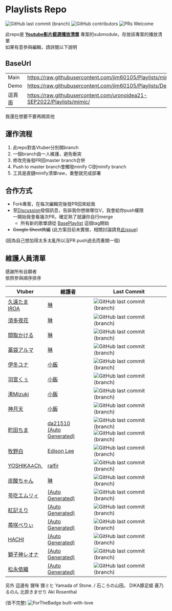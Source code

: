 # Playlists Repo

![GitHub last commit (branch)](https://img.shields.io/github/last-commit/jim60105/Playlists/minify?label=PLAYLIST%20UPDATE&style=for-the-badge) ![GitHub contributors](https://img.shields.io/github/contributors-anon/jim60105/Playlists?style=for-the-badge) ![PRs Welcome](https://img.shields.io/badge/PRs-welcome-brightgreen?style=for-the-badge)

此repo是 **[Youtube影片截選播放清單](https://github.com/jim60105/YoutubeClipPlaylist)** 專案的submodule，存放該專案的播放清單\
如果有意參與編輯，請詳閱以下說明

## BaseUrl

|      |                                                                |
|------|----------------------------------------------------------------|
| Main | <https://raw.githubusercontent.com/jim60105/Playlists/minify/> |
| Demo | <https://raw.githubusercontent.com/jim60105/Playlists/Demo/> |
| 這頁面 | <https://raw.githubusercontent.com/uronoidea21-SEP2022/Playlists/mimic/>   |
我還在想要不要再開其他
## 運作流程

 1. 此repo對各Vtuber分別開branch
 2. 一個branch由一人維護，避免衝突
 3. 修改完後發PR回master branch合併
 4. Push to master branch會觸發minify CI到minify branch
 5. 工具是直鏈minify清單raw，重整就完成部署

## 合作方式

- Fork專案，在每次編輯完後發PR回來給我
- 至[Discussion](https://github.com/jim60105/Playlists/discussions)發個訊息，告訴我你想做哪位V，我會給你push權限\
 一開始我會看幾次PR，確定熟了就讓你自行merge
  - 所有新的歌單請從 [BasePlaylist](https://github.com/jim60105/Playlists/tree/BasePlaylist) 這個tag開始
- ~~Google Sheet共編~~ (此方案目前未實做，相關討論請見[此issue](https://github.com/jim60105/Playlists/issues/7))

(因為自己想加得太多太亂所以沒PR push過去而重開一個)

## 維護人員清單

感謝所有自願者 \
依照參與順序排序

| Vtuber                                                           | 維護者                            | Last Commit                                                                                                                     |
|------------------------------------------------------------------|----------------------------------|---------------------------------------------------------------------------------------------------------------------------------|
| [久遠たま](https://www.youtube.com/channel/UCBC7vYFNQoGPupe5NxPG4Bw)<br>[IROA](https://www.youtube.com/channel/UCO3RDKQclxKAb3CxNq0MOsQ)  | [琳](https://github.com/jim60105)            |![GitHub last commit (branch)](https://img.shields.io/github/last-commit/jim60105/Playlists/QuonTama?label=%20&style=for-the-badge)
| [須多夜花](https://www.youtube.com/channel/UCuy-kZJ7HWwUU-eKv0zUZFQ) | [琳](https://github.com/jim60105)            |![GitHub last commit (branch)](https://img.shields.io/github/last-commit/jim60105/Playlists/SudaYoruka?label=%20&style=for-the-badge)
| [間取かける](https://www.youtube.com/channel/UCiLt4FLjMXszLOh5ISi1oqw)  | [琳](https://github.com/jim60105)            |![GitHub last commit (branch)](https://img.shields.io/github/last-commit/jim60105/Playlists/MatoriKakeru?label=%20&style=for-the-badge)
| [薬袋アルマ](https://www.youtube.com/channel/UCD1QOCJIAPsMKMvRSXjLahw)  | [琳](https://github.com/jim60105)            |![GitHub last commit (branch)](https://img.shields.io/github/last-commit/jim60105/Playlists/MinaiAruma?label=%20&style=for-the-badge)
| [伊冬ユナ](https://www.youtube.com/channel/UCYbzeYnRZuw7fZKrgu2bgtw)   | [小飯](https://github.com/LittleRice1007)    |![GitHub last commit (branch)](https://img.shields.io/github/last-commit/jim60105/Playlists/ItouYuna?label=%20&style=for-the-badge)
| [羽宮くぅ](https://www.youtube.com/channel/UC4-EyORUDI_kyckQFmW3P7A)   | [小飯](https://github.com/LittleRice1007)    |![GitHub last commit (branch)](https://img.shields.io/github/last-commit/jim60105/Playlists/HaneMiya?label=%20&style=for-the-badge)
| [浠Mizuki](https://www.youtube.com/channel/UCjv4bfP_67WLuPheS-Z8Ekg) | [小飯](https://github.com/LittleRice1007)    |![GitHub last commit (branch)](https://img.shields.io/github/last-commit/jim60105/Playlists/Mizuki?label=%20&style=for-the-badge)
| [神月天](https://www.youtube.com/channel/UC4-EyORUDI_kyckQFmW3P7A) | [小飯](https://github.com/LittleRice1007) |![GitHub last commit (branch)](https://img.shields.io/github/last-commit/jim60105/Playlists/KandukiAma?label=%20&style=for-the-badge)|
| [町田ちま](https://www.youtube.com/channel/UCo7TRj3cS-f_1D9ZDmuTsjw)   | [da21510](https://github.com/da21510) <br>[(Auto Generated)](https://github.com/jim60105/Playlists/tree/AutoGenerator/AutoGenerator/AutoGenerator)      | ![GitHub last commit (branch)](https://img.shields.io/github/last-commit/da21510/Playlists/MachitaChima?label=%20&style=for-the-badge)<br>![GitHub last commit (branch)](https://img.shields.io/github/last-commit/jim60105/Playlists/AutoGenerator?label=%20&style=for-the-badge)|
| [牧野白](https://www.youtube.com/channel/UCbZcxNKrC0a6IZYBowvzAUg)   | [Edison Lee](https://github.com/edisonlee55) |![GitHub last commit (branch)](https://img.shields.io/github/last-commit/jim60105/Playlists/MakinoShiro?label=%20&style=for-the-badge)
| [YOSHIKA⁂Ch.](https://www.youtube.com/c/YOSHIKA-Ch) | [ralfjr](https://github.com/ralfjr) |![GitHub last commit (branch)](https://img.shields.io/github/last-commit/jim60105/Playlists/YOSHIKA?label=%20&style=for-the-badge)|
| [炭酸ちゃん](https://twitcasting.tv/t3c_o0o) | [琳](https://github.com/jim60105)            |![GitHub last commit (branch)](https://img.shields.io/github/last-commit/jim60105/Playlists/t3c?label=%20&style=for-the-badge)
| [苓吃エムリィ](https://www.youtube.com/channel/UC36tM-mb6ve_OA3jPynxp7g) | [(Auto Generated)](https://github.com/jim60105/Playlists/tree/AutoGenerator/AutoGenerator/AutoGenerator) |![GitHub last commit (branch)](https://img.shields.io/github/last-commit/jim60105/Playlists/AutoGenerator?label=%20&style=for-the-badge)|
| [紅記えり](https://www.youtube.com/channel/UCQYzqKdEiWfyYU1IAnN2S-Q) | [(Auto Generated)](https://github.com/jim60105/Playlists/tree/AutoGenerator/AutoGenerator/AutoGenerator) |![GitHub last commit (branch)](https://img.shields.io/github/last-commit/jim60105/Playlists/AutoGenerator?label=%20&style=for-the-badge)|
| [苺咲べりぃ](https://www.youtube.com/channel/UC7A7bGRVdIwo93nqnA3x-OQ) | [(Auto Generated)](https://github.com/jim60105/Playlists/tree/AutoGenerator/AutoGenerator/AutoGenerator) |![GitHub last commit (branch)](https://img.shields.io/github/last-commit/jim60105/Playlists/AutoGenerator?label=%20&style=for-the-badge)|
| [HACHI](https://www.youtube.com/channel/UC7XCjKxBEct0uAukpQXNFPw) | [(Auto Generated)](https://github.com/jim60105/Playlists/tree/AutoGenerator/AutoGenerator/AutoGenerator) |![GitHub last commit (branch)](https://img.shields.io/github/last-commit/jim60105/Playlists/AutoGenerator?label=%20&style=for-the-badge)|
| [獅子神レオナ](https://www.youtube.com/channel/UCB1s_IdO-r0nUkY2mXeti-A) | [(Auto Generated)](https://github.com/jim60105/Playlists/tree/AutoGenerator/AutoGenerator/AutoGenerator) |![GitHub last commit (branch)](https://img.shields.io/github/last-commit/jim60105/Playlists/AutoGenerator?label=%20&style=for-the-badge)|
| [松永依織](https://www.youtube.com/channel/UC--zuEfONeFXPvLqX0Kvbuw) | [(Auto Generated)](https://github.com/jim60105/Playlists/tree/AutoGenerator/AutoGenerator/AutoGenerator) |![GitHub last commit (branch)](https://img.shields.io/github/last-commit/jim60105/Playlists/AutoGenerator?label=%20&style=for-the-badge)|


另外 這邊有
狸咪 狸ミヒ
Yamada of Stone. / 石ころの山田。
DIKA豚足姬
蒼乃るのん
北原きませり
Aki Rosenthal

(皆不完整)
![ForTheBadge built-with-love](http://ForTheBadge.com/images/badges/built-with-love.svg)
